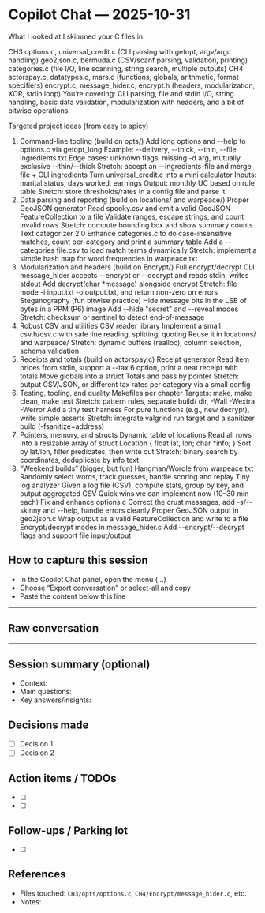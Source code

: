 # Copilot Chat — 2025-10-31

What I looked at
I skimmed your C files in:

CH3
options.c, universal_credit.c (CLI parsing with getopt, argv/argc handling)
geo2json.c, bermuda.c (CSV/scanf parsing, validation, printing)
categories.c (file I/O, line scanning, string search, multiple outputs)
CH4
actorspay.c, datatypes.c, mars.c (functions, globals, arithmetic, format specifiers)
encrypt.c, message_hider.c, encrypt.h (headers, modularization, XOR, stdin loop)
You’re covering: CLI parsing, file and stdin I/O, string handling, basic data validation, modularization with headers, and a bit of bitwise operations.

Targeted project ideas (from easy to spicy)
1) Command-line tooling (build on opts/)
Add long options and --help to options.c via getopt_long
Example: --delivery, --thick, --thin, --file ingredients.txt
Edge cases: unknown flags, missing -d arg, mutually exclusive --thin/--thick
Stretch: accept an --ingredients-file and merge file + CLI ingredients
Turn universal_credit.c into a mini calculator
Inputs: marital status, days worked, earnings
Output: monthly UC based on rule table
Stretch: store thresholds/rates in a config file and parse it
2) Data parsing and reporting (build on locations/ and warpeace/)
Proper GeoJSON generator
Read spooky.csv and emit a valid GeoJSON FeatureCollection to a file
Validate ranges, escape strings, and count invalid rows
Stretch: compute bounding box and show summary counts
Text categorizer 2.0
Enhance categories.c to do case-insensitive matches, count per-category and print a summary table
Add a --categories file.csv to load match terms dynamically
Stretch: implement a simple hash map for word frequencies in warpeace.txt
3) Modularization and headers (build on Encrypt/)
Full encrypt/decrypt CLI
message_hider accepts --encrypt or --decrypt and reads stdin, writes stdout
Add decrypt(char *message) alongside encrypt
Stretch: file mode -i input.txt -o output.txt, and return non-zero on errors
Steganography (fun bitwise practice)
Hide message bits in the LSB of bytes in a PPM (P6) image
Add --hide "secret" and --reveal modes
Stretch: checksum or sentinel to detect end-of-message
4) Robust CSV and utilities
CSV reader library
Implement a small csv.h/csv.c with safe line reading, splitting, quoting
Reuse it in locations/ and warpeace/
Stretch: dynamic buffers (realloc), column selection, schema validation
5) Receipts and totals (build on actorspay.c)
Receipt generator
Read item prices from stdin, support a --tax 6 option, print a neat receipt with totals
Move globals into a struct Totals and pass by pointer
Stretch: output CSV/JSON, or different tax rates per category via a small config
6) Testing, tooling, and quality
Makefiles per chapter
Targets: make, make clean, make test
Stretch: pattern rules, separate build/ dir, -Wall -Wextra -Werror
Add a tiny test harness
For pure functions (e.g., new decrypt), write simple asserts
Stretch: integrate valgrind run target and a sanitizer build (-fsanitize=address)
7) Pointers, memory, and structs
Dynamic table of locations
Read all rows into a resizable array of struct Location { float lat, lon; char *info; }
Sort by lat/lon, filter predicates, then write out
Stretch: binary search by coordinates, deduplicate by info text
8) “Weekend builds” (bigger, but fun)
Hangman/Wordle from warpeace.txt
Randomly select words, track guesses, handle scoring and replay
Tiny log analyzer
Given a log file (CSV), compute stats, group by key, and output aggregated CSV
Quick wins we can implement now (10–30 min each)
Fix and enhance options.c
Correct the crust messages, add -s/--skinny and --help, handle errors cleanly
Proper GeoJSON output in geo2json.c
Wrap output as a valid FeatureCollection and write to a file
Encrypt/decrypt modes in message_hider.c
Add --encrypt/--decrypt flags and support file input/output

## How to capture this session
- In the Copilot Chat panel, open the menu (…)
- Choose “Export conversation” or select-all and copy
- Paste the content below this line

---

## Raw conversation

<paste here>

---

## Session summary (optional)
- Context:
- Main questions:
- Key answers/insights:

## Decisions made
- [ ] Decision 1
- [ ] Decision 2

## Action items / TODOs
- [ ] 
- [ ] 

## Follow-ups / Parking lot
- [ ] 

## References
- Files touched: `CH3/opts/options.c`, `CH4/Encrypt/message_hider.c`, etc.
- Notes:
